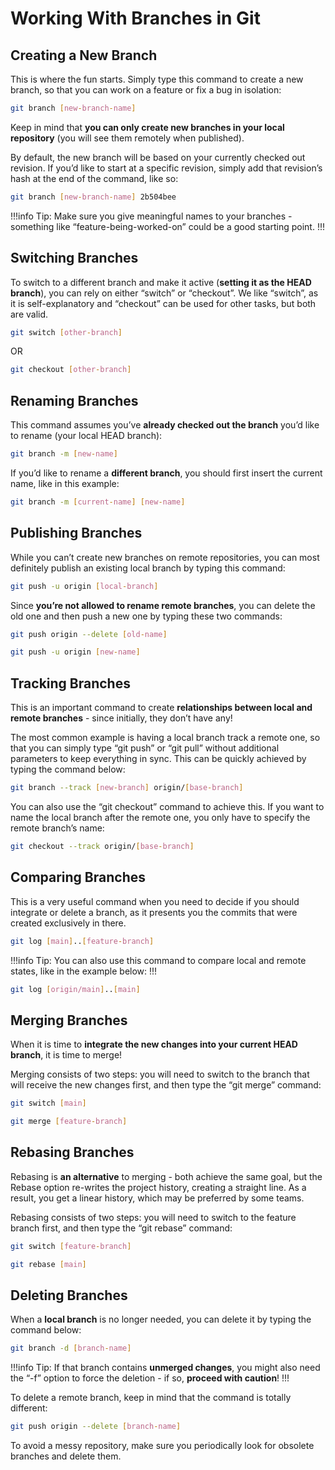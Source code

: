 # Working With Branches in Git

## **Creating a New Branch**

This is where the fun starts. Simply type this command to create a new branch, so that you can work on a feature or fix a bug in isolation:

```bash
git branch [new-branch-name]
```

Keep in mind that **you can only create new branches in your local repository** (you will see them remotely when published).

By default, the new branch will be based on your currently checked out revision. If you’d like to start at a specific revision, simply add that revision’s hash at the end of the command, like so:

```bash
git branch [new-branch-name] 2b504bee
```

!!!info Tip:
Make sure you give meaningful names to your branches - something like “feature-being-worked-on” could be a good starting point.
!!!

## **Switching Branches**

To switch to a different branch and make it active (**setting it as the HEAD branch**), you can rely on either “switch” or “checkout”. We like “switch”, as it is self-explanatory and “checkout” can be used for other tasks, but both are valid.

```bash
git switch [other-branch]
```

OR

```bash
git checkout [other-branch]
```

## **Renaming Branches**

This command assumes you’ve **already checked out the branch** you’d like to rename (your local HEAD branch):

```bash
git branch -m [new-name]
```

If you’d like to rename a **different branch**, you should first insert the current name, like in this example:

```bash
git branch -m [current-name] [new-name]
```

## **Publishing Branches**

While you can’t create new branches on remote repositories, you can most definitely publish an existing local branch by typing this command:

```bash
git push -u origin [local-branch]
```

Since **you’re not allowed to rename remote branches**, you can delete the old one and then push a new one by typing these two commands:

```bash
git push origin --delete [old-name]
```

```bash
git push -u origin [new-name]
```

## **Tracking Branches**

This is an important command to create **relationships between local and remote branches** - since initially, they don’t have any!

The most common example is having a local branch track a remote one, so that you can simply type “git push” or “git pull” without additional parameters to keep everything in sync. This can be quickly achieved by typing the command below:

```bash
git branch --track [new-branch] origin/[base-branch]
```

You can also use the “git checkout” command to achieve this. If you want to name the local branch after the remote one, you only have to specify the remote branch’s name:

```bash
git checkout --track origin/[base-branch]
```

## **Comparing Branches**

This is a very useful command when you need to decide if you should integrate or delete a branch, as it presents you the commits that were created exclusively in there.

```bash
git log [main]..[feature-branch]
```

!!!info Tip:
You can also use this command to compare local and remote states, like in the example below:
!!!

```bash
git log [origin/main]..[main]
```

## **Merging Branches**

When it is time to **integrate the new changes into your current HEAD branch**, it is time to merge!

Merging consists of two steps: you will need to switch to the branch that will receive the new changes first, and then type the “git merge” command:

```bash
git switch [main]
```

```bash
git merge [feature-branch]
```

## **Rebasing Branches**

Rebasing is **an alternative** to merging - both achieve the same goal, but the Rebase option re-writes the project history, creating a straight line. As a result, you get a linear history, which may be preferred by some teams.

Rebasing consists of two steps: you will need to switch to the feature branch first, and then type the “git rebase” command:

```bash
git switch [feature-branch]
```

```bash
git rebase [main]
```

## **Deleting Branches**

When a **local branch** is no longer needed, you can delete it by typing the command below:

```bash
git branch -d [branch-name]
```

!!!info Tip:
If that branch contains **unmerged changes**, you might also need the “-f” option to force the deletion - if so, **proceed with caution**!
!!!

To delete a remote branch, keep in mind that the command is totally different:

```bash
git push origin --delete [branch-name]
```

To avoid a messy repository, make sure you periodically look for obsolete branches and delete them.
